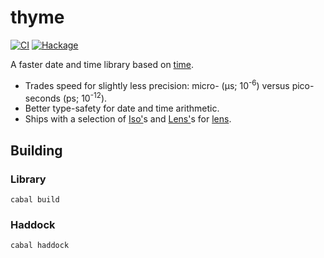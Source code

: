 # thyme

[![CI](https://github.com/haskell-github-trust/thyme/actions/workflows/haskell.yml/badge.svg)](https://github.com/haskell-github-trust/thyme/actions/workflows/haskell.yml) [![Hackage](https://img.shields.io/hackage/v/thyme.svg?logo=haskell)](http://hackage.haskell.org/package/thyme)

A faster date and time library based on [time][].

* Trades speed for slightly less precision: micro- (μs; 10<sup>-6</sup>)
  versus pico-seconds (ps; 10<sup>-12</sup>).
* Better type-safety for date and time arithmetic.
* Ships with a selection of [Iso'][]s and [Lens'][]s for [lens][].

## Building

### Library

```
cabal build
```

### Haddock

```
cabal haddock
```

[Iso']: http://hackage.haskell.org/package/lens/docs/Control-Lens-Iso.html#t:Iso-39-
[Lens']: http://hackage.haskell.org/package/lens/docs/Control-Lens-Lens.html#t:Lens-39-
[lens]: http://hackage.haskell.org/package/lens
[time]: http://hackage.haskell.org/package/time

